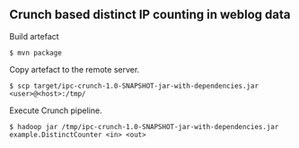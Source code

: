 
Crunch based distinct IP counting in weblog data
------------------
Build artefact
	
	$ mvn package
	
Copy artefact to the remote server.

	$ scp target/ipc-crunch-1.0-SNAPSHOT-jar-with-dependencies.jar <user>@<host>:/tmp/


Execute Crunch pipeline.

	$ hadoop jar /tmp/ipc-crunch-1.0-SNAPSHOT-jar-with-dependencies.jar example.DistinctCounter <in> <out>
